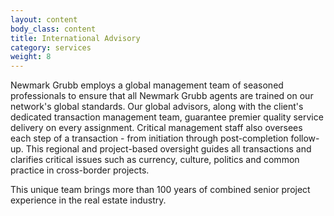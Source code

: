 ```yaml
---
layout: content
body_class: content
title: International Advisory
category: services
weight: 8
---
```

Newmark Grubb employs a global management team of seasoned professionals to ensure that all Newmark Grubb agents are trained on our network's global standards. Our global advisors, along with the client's dedicated transaction management team, guarantee premier quality service delivery on every assignment. Critical management staff also oversees each step of a transaction - from initiation through post-completion follow-up. This regional and project-based oversight guides all transactions and clarifies critical issues such as currency, culture, politics and common practice in cross-border projects.

This unique team brings more than 100 years of combined senior project experience in the real estate industry.
